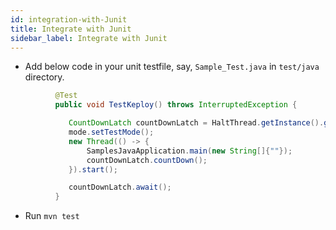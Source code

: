 ```yaml
---
id: integration-with-Junit
title: Integrate with Junit
sidebar_label: Integrate with Junit
---
```


- Add below code in your unit testfile, say, `Sample_Test.java` in `test/java` directory.

```java
          @Test
          public void TestKeploy() throws InterruptedException {

             CountDownLatch countDownLatch = HaltThread.getInstance().getCountDownLatch();
             mode.setTestMode();
             new Thread(() -> {
                 SamplesJavaApplication.main(new String[]{""});
                 countDownLatch.countDown();
             }).start();

             countDownLatch.await();
          }
```

- Run `mvn test`
